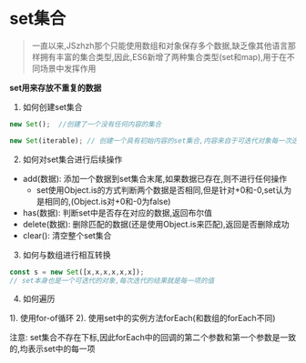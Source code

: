 # set集合
> 一直以来,JSzhzh那个只能使用数组和对象保存多个数据,缺乏像其他语言那样拥有丰富的集合类型,因此,ES6新增了两种集合类型(set和map),用于在不同场景中发挥作用

**set用来存放不重复的数据**

1. 如何创建set集合

```js
new Set();  //创建了一个没有任何内容的集合

new Set(iterable); // 创建一个具有初始内容的set集合,内容来自于可迭代对象每一次迭代的结果,比如数组就是可迭代对象

```

2. 如何对set集合进行后续操作

- add(数据): 添加一个数据到set集合末尾,如果数据已存在,则不进行任何操作
  - set使用Object.is的方式判断两个数据是否相同,但是针对+0和-0,set认为是相同的,(Object.is对+0和-0为false)
- has(数据): 判断set中是否存在对应的数据,返回布尔值
- delete(数据): 删除匹配的数据(还是使用Object.is来匹配),返回是否删除成功
- clear(): 清空整个set集合


3. 如何与数组进行相互转换

```js
const s = new Set([x,x,x,x,x,x]);
// set本身也是一个可迭代的对象,每次迭代的结果就是每一项的值
```

4. 如何遍历

1). 使用for-of循环
2). 使用set中的实例方法forEach(和数组的forEach不同)

注意: set集合不存在下标,因此forEach中的回调的第二个参数和第一个参数是一致的,均表示set中的每一项